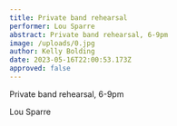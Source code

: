 ```yaml
---
title: Private band rehearsal
performer: Lou Sparre
abstract: Private band rehearsal, 6-9pm
image: /uploads/0.jpg
author: Kelly Bolding
date: 2023-05-16T22:00:53.173Z
approved: false
---
```

Private band rehearsal, 6-9pm

L﻿ou Sparre